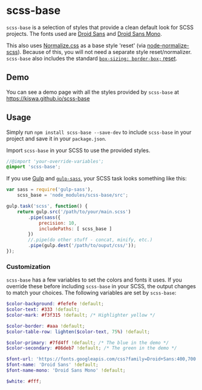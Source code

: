# scss-base

`scss-base` is a selection of styles that provide a clean default look for SCSS projects. The fonts used are [Droid Sans](https://www.google.com/fonts/specimen/Droid+Sans) and [Droid Sans Mono](https://www.google.com/fonts/specimen/Droid+Sans+Mono).

This also uses [Normalize.css](http://necolas.github.io/normalize.css/) as a base style 'reset' (via [node-normalize-scss](https://www.npmjs.com/package/node-normalize-scss)). Because of this, you will not need a separate style reset/normalizer. `scss-base` also includes the standard [`box-sizing: border-box;` reset](http://www.paulirish.com/2012/box-sizing-border-box-ftw/).

## Demo

You can see a demo page with all the styles provided by `scss-base` at https://kiswa.github.io/scss-base

## Usage

Simply run `npm install scss-base --save-dev` to include `scss-base` in your project and save it in your `package.json`.

Import `scss-base` in your SCSS to use the provided styles.

```scss
//@import 'your-override-variables';
@import 'scss-base';
```

If you use [Gulp](http://gulpjs.com/) and [`gulp-sass`](https://www.npmjs.com/package/gulp-sass), your SCSS task looks something like this:

```javascript
var sass = require('gulp-sass'),
    scss_base = 'node_modules/scss-base/src';

gulp.task('scss', function() {
    return gulp.src('/path/to/your/main.scss')
        .pipe(sass({
            precision: 10,
            includePaths: [ scss_base ]
        })
        //.pipe(do other stuff - concat, minify, etc.)
        .pipe(gulp.dest('/path/to/ouput/css/'));
});
```

### Customization

`scss-base` has a few variables to set the colors and fonts it uses. If you override these before including `scss-base` in your SCSS, the output changes to match your choices. The following variables are set by `scss-base`:

```scss
$color-background: #fefefe !default;
$color-text: #333 !default;
$color-mark: #f3f315 !default; /* Highlighter yellow */

$color-border: #aaa !default;
$color-table-row: lighten($color-text, 75%) !default;

$color-primary: #7fd4ff !default; /* The blue in the demo */
$color-secondary: #86deb7 !default; /* The green in the demo */

$font-url: 'https://fonts.googleapis.com/css?family=Droid+Sans:400,700|Droid+Sans+Mono' !default;
$font-name: 'Droid Sans' !default;
$font-name-mono: 'Droid Sans Mono' !default;

$white: #fff;
```

